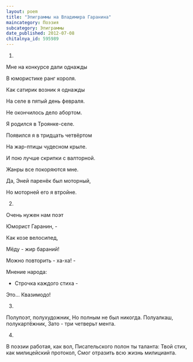 ```yaml
---
layout: poem
title: "Эпиграммы на Владимира Гаранина"
maincategory: Поэзия
subcategory: Эпиграммы
date_published: 2012-07-08
chitalnya_id: 595989
---
```




1.

Мне на конкурсе дали однажды

В юмористике ранг короля.

Как сатирик возник я однажды

На селе в пятый день февраля.



Не окончилось дело абортом.

Я родился в Троянке-селе.

Появился я в тридцать четвёртом

На жар-птицы чудесном крыле.



И пою лучше скрипки с валторной.

Жанры все покоряются мне.

Да, Эней паренёк был моторный,

Но моторней его я втройне.



2.

Очень нужен нам поэт

Юморист Гаранин, -

Как козе велосипед,

Мёду - жир бараний!



Можно повторить - ха-ха! -

Мнение народа:

- Строчка каждого стиха -

Это... Квазимодо!

3.
Полупоэт, полухудожник,
Но полным не был никогда.
Полуалкаш, полукартёжник,
Зато - три четверьт мента.

4.
В поэзии работая, как вол,
Писательского полон ты таланта:
Твой стих, как милицейский протокол,
Смог отразить всю жизнь милицианта.






